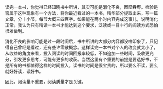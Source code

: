 ﻿读完一本书，你觉得已经知晓书中所讲，其实可能是消化不良，囫囵吞枣。检验是否属于这种现象有一个方法，将你最近看过的一本书，精华部分提取出来，写一篇文章，分十小节，每节大概三四百字。如果能在两小时内容完成这事儿，说明消化正常。我认为只有精读一本书才能达到这个要求，泛读或一目十行的阅读方式恐怕很难做到。

消化不良的影响可能是过一段时间后，书中所讲的大部分内容都没啥印象了，只记得自己曾经是看过，还有些许零散概念。这样读完一本书对个人的改变就太小了，从收益的角度来看，投入阅读的时间回报率较低，不如追加一些时间，吸收更充分，引发更多思考，可能有更多的收获。当然这里有个重要的前提是要选好书，不是所有的书都值得这样的时间投入。读书的时间是很宝贵的，所以要么不读，要么就好好读，读好书。

因此，阅读量不重要，阅读质量才是关键。

